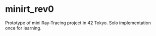 # minirt_rev0

Prototype of mini Ray-Tracing project in 42 Tokyo.
Solo implementation once for learning.
